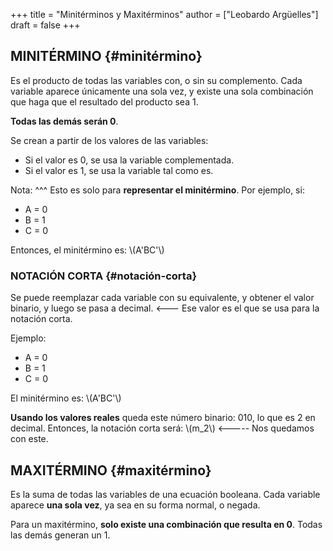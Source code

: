 +++
title = "Minitérminos y Maxitérminos"
author = ["Leobardo Argüelles"]
draft = false
+++

## MINITÉRMINO {#minitérmino}

Es el producto de todas las variables con, o sin su complemento.
Cada variable aparece únicamente una sola vez, y existe una sola
combinación que haga que el resultado del producto sea 1.

**Todas las demás serán 0**.

Se crean a partir de los valores de las variables:

-   Si el valor es 0, se usa la variable complementada.
-   Si el valor es 1, se usa la variable tal como es.

Nota: ^^^ Esto es solo para **representar el minitérmino**.
Por ejemplo, si:

-   A = 0
-   B = 1
-   C = 0

Entonces, el minitérmino es: \\(A'BC'\\)


### NOTACIÓN CORTA {#notación-corta}

Se puede reemplazar cada variable con su equivalente, y obtener el valor
binario, y luego se pasa a decimal. <--- Ese valor es el que se usa para
la notación corta.

Ejemplo:

-   A = 0
-   B = 1
-   C = 0

El minitérmino es: \\(A'BC'\\)

**Usando los valores reales** queda este número binario: 010, lo que es 2 en
decimal.
Entonces, la notación corta será: \\(m\_2\\) <----- Nos quedamos con este.


## MAXITÉRMINO {#maxitérmino}

Es la suma de todas las variables de una ecuación booleana.
Cada variable aparece **una sola vez**, ya sea en su forma normal, o negada.

Para un maxitérmino, **solo existe una combinación que resulta en 0**.
Todas las demás generan un 1.
